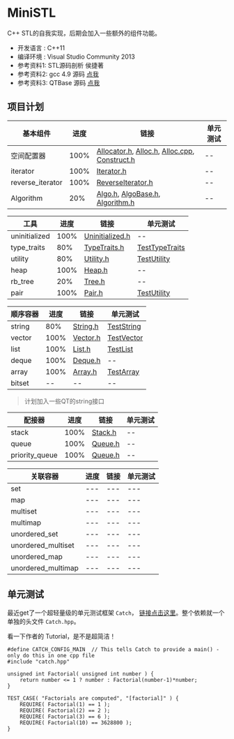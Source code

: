 # MiniSTL

C++ STL的自我实现，后期会加入一些额外的组件功能。
* 开发语言 :  C++11
* 编译环境 :  Visual Studio Community 2013
* 参考资料1:  STL源码剖析 侯捷著
* 参考资料2:  gcc 4.9 源码 [点我](https://github.com/gcc-mirror/gcc/tree/master/libstdc%2B%2B-v3/include)
* 参考资料3:  QTBase 源码 [点我](https://github.com/qtproject/qtbase)

## 项目计划

|基本组件|进度|链接|单元测试|
|---|---|---|---|
|空间配置器|100%|[Allocator.h](Src/Allocator.h), [Alloc.h](Src/Alloc.h), [Alloc.cpp](Src/Alloc.cpp), [Construct.h](Src/Construct.h)|--|
|iterator|100%|[Iterator.h](Src/Iterator.h)|--|
|reverse_iterator|100%|[ReverseIterator.h](Src/ReverseIterator.h)|--|
|Algorithm|20%|[Algo.h](Src/Algo.h), [AlgoBase.h](Src/AlgoBase.h), [Algorithm.h](Src/Algorithm.h)|--|

|工具|进度|链接|单元测试|
|---|---|---|---|
|uninitialized|100%|[Uninitialized.h](Src/Uninitialized.h)|--|
|type_traits|80%|[TypeTraits.h](Src/TypeTraits.h)|[TestTypeTraits](UnitTest/TestTypeTraits.cpp)|
|utility|80%|[Utility.h](Src/Utility.h)|[TestUtility](UnitTest/TestUtility.cpp)|
|heap|100%|[Heap.h](Src/Heap.h)|--|
|rb_tree|20%|[Tree.h](Src/Tree.h)|--|
|pair|100%|[Pair.h](Src/Pair.h)|[TestUtility](UnitTest/TestUtility.cpp)|

|顺序容器|进度|链接|单元测试|
|---|---|---|---|
|string|80%|[String.h](Src/String.h)|[TestString](UnitTest/TestString.cpp)|
|vector|100%|[Vector.h](Src/Vector.h)|[TestVector](UnitTest/TestVector.cpp)|
|list|100%|[List.h](Src/List.h)|[TestList](UnitTest/TestList.cpp)|
|deque|100%|[Deque.h](Src/Deque.h)|--|
|array|100%|[Array.h](Src/Array.h)|[TestArray](UnitTest/TestArray.cpp)|
|bitset|--|--|--|

> 计划加入一些QT的string接口

|配接器|进度|链接|单元测试|
|---|---|---|---|
|stack|100%|[Stack.h](Src/Stack.h)|--|
|queue|100%|[Queue.h](Src/Queue.h)|--|
|priority_queue|100%|[Queue.h](Src/Queue.h)|--|

|关联容器|进度|链接|单元测试|
|---|---|---|---|
|set|---|---|---|
|map|---|---|---|
|multiset|---|---|---|
|multimap|---|---|---|
|unordered_set|---|---|---|
|unordered_multiset|---|---|---|
|unordered_map|---|---|---|
|unordered_multimap|---|---|---|



## 单元测试

最近get了一个超轻量级的单元测试框架 `Catch`， [链接点击这里](https://github.com/philsquared/Catch)。整个依赖就一个单独的头文件 `Catch.hpp`。

看一下作者的 Tutorial，是不是超简洁！

```
#define CATCH_CONFIG_MAIN  // This tells Catch to provide a main() - only do this in one cpp file
#include "catch.hpp"

unsigned int Factorial( unsigned int number ) {
    return number <= 1 ? number : Factorial(number-1)*number;
}

TEST_CASE( "Factorials are computed", "[factorial]" ) {
    REQUIRE( Factorial(1) == 1 );
    REQUIRE( Factorial(2) == 2 );
    REQUIRE( Factorial(3) == 6 );
    REQUIRE( Factorial(10) == 3628800 );
}
```
